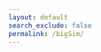 ```yaml
---
layout: default
search_exclude: false
permalink: /bigSim/
---
```


<div id="box_container">
  <!--contains boxes-->
</div>
<div id="color_options" class="button_container" style="display: none;">
    Which color would you like to sort by?
    <button class="sort_button" onclick="setWhichColor(0)">Red</button>
    <button class="sort_button" onclick="setWhichColor(1)">Green</button>
    <button class="sort_button" onclick="setWhichColor(2)">Blue</button>
</div>
<div id="sort_options" class="button_container" style="display: none;">
    Which type of sort would you like to simulate?
    <button class="sort_button" onclick="sortCall('bubble')">Bubble Sort</button>
    <button class="sort_button" onclick="sortCall('selection')">Selection Sort</button>
    <button class="sort_button" onclick="sortCall('insertion')">Insertion Sort</button>
    <button class="sort_button" onclick="sortCall('merge')">Merge Sort</button>
</div>
<table id="data_container" style="display: none; justify-content: center;">
    <tr>
        <th>Sort Type</th>
        <th>Average Time Elapsed (Nanoseconds)</th>
        <th>Number of Comparisons</th>
        <th>Number of Swaps/Insertions</th>
    </tr>
    <!--contains data from the sort-->
</table>
<style>
    #box_container {
        margin: 0px;
        padding: 0px;
        justify-content: center;
        text-align: center;
    }
    #data_container {
        display: none;
        margin-top: 2%;
        padding-bottom: 10%;
    }
    .button_container {
        display: flex;
        justify-content: space-around;
        text-align: center;
        margin-top: 1%;
    }
    .sort_button {
        font-size: 20px;
    }
    .row {
        display: flex;
    }
    .box {
        width: 10px;
        height: 10px;
        border: 0.5px solid black;
        background-color: #F792B3;
        padding: 0px;
        margin: 0px;
    }
</style>
<script>
    var cont = document.getElementById("box_container");
    var colorData = {};
    var whichColor = 0;
    const sortTypes = ["bubble", "selection", "insertion", "merge"];
    function getRandomNumber(min, max) {
        return Math.floor(Math.random() * (max - min + 1)) + min;
    }
    function capitalizeFirstLetter(word) {
        return word.charAt(0).toUpperCase() + word.slice(1);
    }
    function setWhichColor(color) {
        document.getElementById("color_options").style.display = "none";
        whichColor = color;
        document.getElementById("sort_options").style.display = "flex";
    }
    function createBoxes() {
        var currentIndex = 0;
        for (let i = 0; i < 50; i++) {
            var newDiv = document.createElement("div");
            newDiv.setAttribute("id", "box_row_" + String(i));
            newDiv.setAttribute("class", "row");
            cont.appendChild(newDiv);
            for (let j = 0; j < 100; j++) {
                var box = document.createElement("div");
                box.setAttribute("class", "box");
                box.setAttribute("id", String(currentIndex));
                // generating random RGB values
                var red = getRandomNumber(0, 255);
                var green = getRandomNumber(0, 255);
                var blue = getRandomNumber(0, 255);
                colorData[currentIndex] = [red, green, blue];
                // setting the background color of the element
                box.style.backgroundColor = `rgb(${red}, ${green}, ${blue})`;
                newDiv.appendChild(box);
                currentIndex++;
            }
        }
        document.getElementById("color_options").style.display = "flex";
    }
    function sortCall(sortType) {
        document.getElementById("sort_options").style.display = "none";
        var requestBody = {
            rgbData: colorData,
            color: whichColor,
            sortType: sortType,
            big: true
        };
        fetch("http://localhost:8085/api/sortingAlgorithm/", {
            method: 'POST',
            headers: {
                'Content-Type': 'application/json',
            },
            body: JSON.stringify(requestBody, (key, value) => {
                // Convert keys to strings
                if (typeof key === 'number') {
                    return key.toString();
                }
                return value;
            })
        })
        .then(response => {
            if (!response.ok) {
                throw new Error(`HTTP error! Status: ${response.status}`);
            }
            return response.json();
        })
        .then(data => {
            // handling the response data
            console.log(data);
            steps = data['steps'];
            if (sortType != "merge") {
                simulateSort(steps);
            } else {
                simulateMergeSort(steps);
            }
            for (var type of sortTypes) {
                var newRow = document.createElement("tr");
                var nameCol = document.createElement("td");
                nameCol.innerHTML = capitalizeFirstLetter(type);
                var timeCol = document.createElement("td");
                timeCol.innerHTML = String(data[type]["averageTime"]);
                var compCol = document.createElement("td");
                compCol.innerHTML = String(data[type]['comparisons']);
                var swapCol = document.createElement("td");
                swapCol.innerHTML = String(data[type]['swaps']);
                newRow.appendChild(nameCol);
                newRow.appendChild(timeCol);
                newRow.appendChild(compCol);
                newRow.appendChild(swapCol);
                document.getElementById("data_container").appendChild(newRow);
            }
            document.getElementById("data_container").style.display = "block";
        })
        .catch(error => {
            // handling errors
            console.error('Fetch error:', error);
        });
    }
    function simulateSort(steps) {
        var index = 1;
        var intervalId = setInterval(() => {
            if (index < steps.length) {
                for (var i = 0; i < steps[index].length; i++) {
                    document.getElementById(String(i)).style.backgroundColor = `rgb(${colorData[steps[index][i]][0]}, ${colorData[steps[index][i]][1]}, ${colorData[steps[index][i]][2]})`;
                }
                index++;
            } else {
                clearInterval(intervalId);
            }
        }, 0.01);
    }
    function simulateMergeSort(steps) {
        var index = 0;
        var frontIndex = 0;
        var intervalId = setInterval(() => {
            if (index < steps.length) {
                var currentStep = steps[index];
                frontIndex = Math.min(...currentStep); // the minimum index in the array is the starting point
                for (var j = 0; j < currentStep.length; j++) {
                    document.getElementById(String(frontIndex)).style.backgroundColor = `rgb(${colorData[currentStep[j]][0]}, ${colorData[currentStep[j]][1]}, ${colorData[currentStep[j]][2]})`;
                    frontIndex++;
                }
                index++;
            } else {
                clearInterval(intervalId);
            }
        }, 0.01);
    }
    createBoxes();
    //for (var i = 0; i < 5000; i++) {
    //     document.getElementById(String(steps[steps.length - 1][i])).style.backgroundColor = `rgb(${colorData[steps[steps.length - 1][i]][0]}, ${colorData[steps[steps.length - 1][i]][1]}, ${colorData[steps[steps.length - 1][i]][2]})`;
    // }
    // // var frontIndex = 0;
    // // var dataIndex = 0;
    // // var intervalId = setInterval(() => {
    // //     if (dataIndex < steps.length) {
    // //         for (var i = 0; i < steps[dataIndex].length; i++) {
    // //             document.getElementById(String(frontIndex)).style.backgroundColor = `rgb(${colorData[steps[dataIndex][i]][0]}, ${colorData[steps[dataIndex][i]][0]}, ${colorData[steps[dataIndex][i]][0]})`;
    // //             frontIndex++;
    // //         }
    // //         dataIndex++;
    // //     } else {
    // //         clearInterval(intervalId);
    // //     }
    // // }, 0.01)
</script>